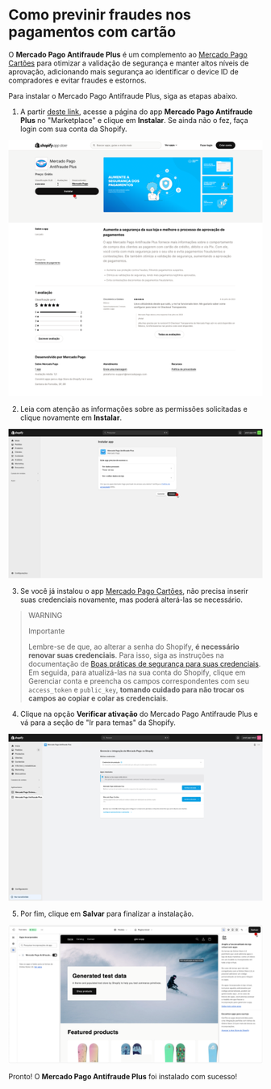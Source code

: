 # Como previnir fraudes nos pagamentos com cartão

O **Mercado Pago Antifraude Plus** é um complemento ao [Mercado Pago Cartões](/developers/pt/docs/shopify/integration-configuration/checkout-cards) para otimizar a validação de segurança e manter altos níveis de aprovação, adicionando mais segurança ao identificar o device ID de compradores e evitar fraudes e estornos.

Para instalar o Mercado Pago Antifraude Plus, siga as etapas abaixo.

1. A partir [deste link](https://apps.shopify.com/mercado-pago-antifraud-plus?locale=pt-BR), acesse a página do app **Mercado Pago Antifraude Plus** no "Marketplace" e clique em **Instalar**. Se ainda não o fez, faça login com sua conta da Shopify.

![antifraude plus 0](/images/shopify/antifraude-plus-0-pt.png)

2. Leia com atenção as informações sobre as permissões solicitadas e clique novamente em **Instalar**.

![antifraude plus 2](/images/shopify/antifraude-plus-2-pt.png)

3. Se você já instalou o app [Mercado Pago Cartões](/developers/pt/docs/shopify/integration-configuration/checkout-cards), não precisa inserir suas credenciais novamente, mas poderá alterá-las se necessário. 

> WARNING
>
> Importante
>
> Lembre-se de que, ao alterar a senha do Shopify, **é necessário renovar suas credenciais**. Para isso, siga as instruções na documentação de [Boas práticas de segurança para suas credenciais](/developers/pt/docs/shopify/best-practices/credentials-best-practices/secure-credentials). Em seguida, para atualizá-las na sua conta do Shopify, clique em Gerenciar conta e preencha os campos correspondentes com seu `access_token` e `public_key`, **tomando cuidado para não trocar os campos ao copiar e colar as credenciais**.

4. Clique na opção **Verificar ativação** do Mercado Pago Antifraude Plus e vá para a seção de "Ir para temas" da Shopify.

![antifraude plus 3](/images/shopify/antifraude-plus-3-pt.png)

5. Por fim, clique em **Salvar** para finalizar a instalação.

![antifraude plus 4](/images/shopify/antifraude-plus-4-pt.png)

Pronto! O **Mercado Pago Antifraude Plus** foi instalado com sucesso!
